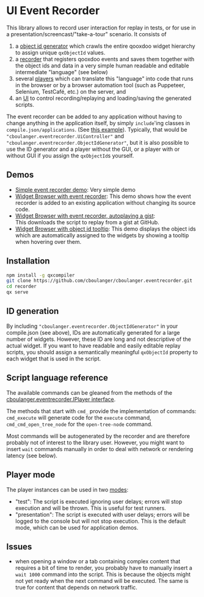 # UI Event Recorder
  
This library allows to record user interaction for replay in tests, or for use in
a presentation/screencast/"take-a-tour" scenario. It consists of 

1. a [object id generator](source/class/cboulanger/eventrecorder/ObjectIdGenerator.js) 
which crawls the entire qooxdoo widget hierarchy to assign unique `qxObjectId` values.
2. a [recorder](source/class/cboulanger/eventrecorder/Recorder.js) that registers 
qooxdoo events and saves them together with the object ids and data in a very 
simple human readable and editable intermediate "language" (see below)
3. several [players](source/class/cboulanger/eventrecorder/player) which can translate 
this "language" into code that runs in the browser or by a browser automation 
tool (such as Puppeteer, Selenium, TestCafé, etc.) on the server, and 
4. an [UI](source/class/cboulanger/eventrecorder/UiController.js) to control 
recording/replaying and loading/saving the generated scripts.
 
The event recorder can be added to any application without having to change anything
in the application itself, by simply `include`'ing classes in `compile.json/applications`. 
(See [this example](compile.json)). Typically, that would be `"cboulanger.eventrecorder.UiController"`
and `"cboulanger.eventrecorder.ObjectIdGenerator"`, but it is also possible
to use the ID generator and a player without the GUI, or a player with or without
GUI if you assign the `qxObjectId`s yourself. 

## Demos

- [Simple event recorder demo](https://cboulanger.github.io/cboulanger.eventrecorder/): Very simple demo 
- [Widget Browser with event recorder](https://cboulanger.github.io/cboulanger.eventrecorder/widgetbrowser_recorder): 
  This demo shows how the event recorder is added to an existing application without changing its source code. 
- [Widget Browser with event recorder, autoplaying a gist](https://cboulanger.github.io/eventrecorder/widgetbrowser_recorder/?eventrecorder_gist_id=8f5458b5f694c10951b1a7a0c7cf3d5b&eventrecorder_autostart=1):   
  This downloads the script to replay from a gist at GitHub.
- [Widget Browser with object id tooltip](https://cboulanger.github.io/cboulanger.eventrecorder/widgetbrowser_recorder):
  This demo displays the object ids which are automatically assigned to the widgets by showing a tooltip when hovering
  over them.

## Installation

```bash
npm install -g qxcompiler
git clone https://github.com/cboulanger/cboulanger.eventrecorder.git
cd recorder
qx serve
```

## ID generation

By including `"cboulanger.eventrecorder.ObjectIdGenerator"` in your compile.json
(see above), IDs are automatically generated for a large number of widgets. 
However, these ID are long and not descriptive of the actual widget. 
If you want to have readable and easily editable replay scripts, you should 
assign a semantically meaningful `qxObjectId` property to each widget that is 
used in the script. 

## Script language reference

The available commands can be gleaned from the methods of the [cboulanger.eventrecorder.IPlayer interface](https://cboulanger.github.io/cboulanger.eventrecorder/apiviewer/index.html#cboulanger.eventrecorder.IPlayer).

The methods that start with `cmd_` provide the implementation of commands: 
`cmd_execute` will generate code for the `execute` command, `cmd_cmd_open_tree_node`
for the `open-tree-node` command. 

Most commands will be autogenerated by the recorder and are therefore probably 
not of interest to the library user. However, you might want to insert `wait` 
commands manually in order to deal with network or rendering latency (see below).

## Player mode

The player instances can be used in two [modes](https://cboulanger.github.io/cboulanger.eventrecorder/apiviewer/index.html#cboulanger.eventrecorder.player.Abstract#mode): 
- "test": The script is executed ignoring user delays; errors will stop 
execution and will be thrown. This is useful for test runners.
- "presentation": The script is executed with user delays; errors will be
logged to the console but will not stop execution. This is the default mode,
which can be used for application demos. 

## Issues

- when opening a window or a tab containing complex content that requires a bit of
time to render, you probably have to manually insert a `wait 1000` command into
the script. This is because the objects might not yet ready when the next command will
be executed. The same is true for content that depends on network traffic. 
